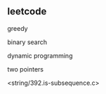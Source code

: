 leetcode
---

greedy

binary search

dynamic programming

two pointers

<string/392.is-subsequence.c>

